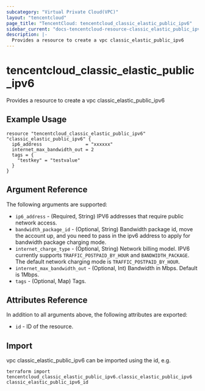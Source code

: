 ```yaml
---
subcategory: "Virtual Private Cloud(VPC)"
layout: "tencentcloud"
page_title: "TencentCloud: tencentcloud_classic_elastic_public_ipv6"
sidebar_current: "docs-tencentcloud-resource-classic_elastic_public_ipv6"
description: |-
  Provides a resource to create a vpc classic_elastic_public_ipv6
---
```


# tencentcloud_classic_elastic_public_ipv6

Provides a resource to create a vpc classic_elastic_public_ipv6

## Example Usage

```hcl
resource "tencentcloud_classic_elastic_public_ipv6" "classic_elastic_public_ipv6" {
  ip6_address                = "xxxxxx"
  internet_max_bandwidth_out = 2
  tags = {
    "testkey" = "testvalue"
  }
}
```

## Argument Reference

The following arguments are supported:

* `ip6_address` - (Required, String) IPV6 addresses that require public network access.
* `bandwidth_package_id` - (Optional, String) Bandwidth package id, move the account up, and you need to pass in the ipv6 address to apply for bandwidth package charging mode.
* `internet_charge_type` - (Optional, String) Network billing model. IPV6 currently supports `TRAFFIC_POSTPAID_BY_HOUR` and `BANDWIDTH_PACKAGE`. The default network charging mode is `TRAFFIC_POSTPAID_BY_HOUR`.
* `internet_max_bandwidth_out` - (Optional, Int) Bandwidth in Mbps. Default is 1Mbps.
* `tags` - (Optional, Map) Tags.

## Attributes Reference

In addition to all arguments above, the following attributes are exported:

* `id` - ID of the resource.




## Import

vpc classic_elastic_public_ipv6 can be imported using the id, e.g.

```
terraform import tencentcloud_classic_elastic_public_ipv6.classic_elastic_public_ipv6 classic_elastic_public_ipv6_id
```

